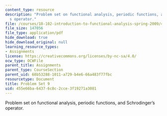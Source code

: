 ```yaml
---
content_type: resource
description: "Problem set on functional analysis, periodic functions, and Schrodinger\u2019\
  s operator."
file: /courses/18-102-introduction-to-functional-analysis-spring-2009/455e66ba64376c8c2cce3f19271a3081_MIT18_102s09_pset09.pdf
file_size: 147056
file_type: application/pdf
hide_download: true
hide_download_original: null
learning_resource_types:
- Assignments
license: https://creativecommons.org/licenses/by-nc-sa/4.0/
ocw_type: OCWFile
parent_title: Assignments
parent_type: CourseSection
parent_uid: 68b53288-1011-a729-b4e6-66a483f77fbc
resourcetype: Document
title: Problem Set 9
uid: 455e66ba-6437-6c8c-2cce-3f19271a3081
---
```

Problem set on functional analysis, periodic functions, and Schrodinger’s operator.
